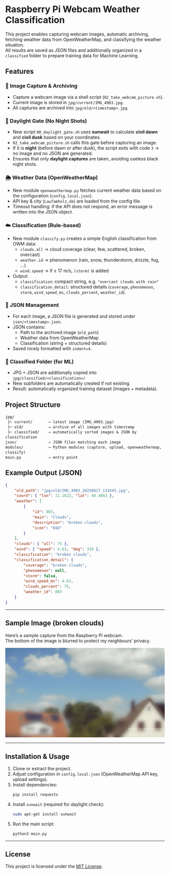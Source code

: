 # Raspberry Pi Webcam Weather Classification

This project enables capturing webcam images, automatic archiving, fetching weather data from OpenWeatherMap, and classifying the weather situation.  
All results are saved as JSON files and additionally organized in a `classified` folder to prepare training data for Machine Learning.

## Features

### 📸 Image Capture & Archiving
- Capture a webcam image via a shell script (`02_take_webcam_picture.sh`).
- Current image is stored in `jpg/current/IMG_4903.jpg`.
- All captures are archived into `jpg/old/<timestamp>.jpg`.

### 🌅 Daylight Gate (No Night Shots)
- New script `00_daylight_gate.sh` uses **sunwait** to calculate **civil dawn** and **civil dusk** based on your coordinates.
- `02_take_webcam_picture.sh` calls this gate before capturing an image.
- If it is **night** (before dawn or after dusk), the script exits with code `3` → no image and no JSON are generated.
- Ensures that only **daylight captures** are taken, avoiding useless black night shots.

### 🌦️ Weather Data (OpenWeatherMap)
- New module `openweathermap.py` fetches current weather data based on the configuration (`config.local.json`).
- API key & city (`Laufamholz,de`) are loaded from the config file.
- Timeout handling: if the API does not respond, an error message is written into the JSON object.

### ☁️ Classification (Rule-based)
- New module `classify.py` creates a simple English classification from OWM data:
  - `clouds.all` → cloud coverage (clear, few, scattered, broken, overcast)
  - `weather.id` → phenomenon (rain, snow, thunderstorm, drizzle, fog, …)
  - `wind.speed` → if ≥ 17 m/s, `(storm)` is added
- Output:
  - `classification`: compact string, e.g. `"overcast clouds with rain"`
  - `classification_detail`: structured details (`coverage`, `phenomenon`, `storm`, `wind_speed_ms`, `clouds_percent`, `weather_id`).

### 📂 JSON Management
- For each image, a JSON file is generated and stored under `json/<timestamp>.json`.
- JSON contains:
  - Path to the archived image (`old_path`)
  - Weather data from OpenWeatherMap
  - Classification (string + structured details)
- Saved nicely formatted with `indent=4`.

### 🤖 Classified Folder (for ML)
- JPG + JSON are additionally copied into  
  `jpg/classified/<classification>/`
- New subfolders are automatically created if not existing.
- Result: automatically organized training dataset (images + metadata).

## Project Structure

```
jpg/
 ├─ current/       → latest image (IMG_4903.jpg)
 ├─ old/           → archive of all images with timestamp
 ├─ classified/    → automatically sorted images & JSON by classification
json/              → JSON files matching each image
modules/           → Python modules (capture, upload, openweathermap, classify)
main.py            → entry point
```

## Example Output (JSON)

```json
{
    "old_path": "jpg/old/IMG_4903_20250817_131645.jpg",
    "coord": { "lon": 11.1622, "lat": 49.4663 },
    "weather": [
        {
            "id": 803,
            "main": "Clouds",
            "description": "broken clouds",
            "icon": "04d"
        }
    ],
    "clouds": { "all": 75 },
    "wind": { "speed": 4.63, "deg": 310 },
    "classification": "broken clouds",
    "classification_detail": {
        "coverage": "broken clouds",
        "phenomenon": null,
        "storm": false,
        "wind_speed_ms": 4.63,
        "clouds_percent": 75,
        "weather_id": 803
    }
}
```

---

## Sample Image (broken clouds)

Here’s a sample capture from the Raspberry Pi webcam.  
The bottom of the image is blurred to protect my neighbours’ privacy.

![Webcam Sample](docs/webcam-sample.jpg)

---

## Installation & Usage

1. Clone or extract the project.  
2. Adjust configuration in `config.local.json` (OpenWeatherMap API key, upload settings).  
3. Install dependencies:
   ```bash
   pip install requests
   ```
4. Install `sunwait` (required for daylight check):
   ```bash
   sudo apt-get install sunwait
   ```
5. Run the main script:
   ```bash
   python3 main.py
   ```

---

## License
This project is licensed under the [MIT License](LICENSE).

